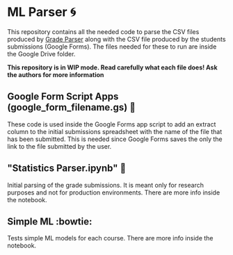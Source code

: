 # ML Parser :cyclone: # 

This repository contains all the needed code to parse the CSV files produced by [Grade Parser](https://github.com/acmauth/GradeParser) along with the CSV file produced by the students submissions (Google Forms). The files needed for these to run are inside the Google Drive folder. 

**This repository is in WIP mode. Read carefully what each file does! Ask the authors for more information**

## Google Form Script Apps (google_form_filename.gs) :shit: ## 
These code is used inside the Google Forms app script to add an extract column to the initial submissions spreadsheet with the name of the file that has been submitted. This is needed since Google Forms saves the only the link to the file submitted by the user. 

## "Statistics Parser.ipynb" :baby: ##
Initial parsing of the grade submissions. It is meant only for research purposes and not for production environments. There are more info inside the notebook.

## Simple ML :bowtie: ## 
Tests simple ML models for each course.  There are more info inside the notebook.